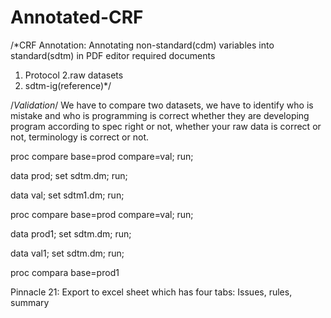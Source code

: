 # Annotated-CRF

/*CRF Annotation:
Annotating non-standard(cdm) variables into standard(sdtm)
in PDF editor
required documents
1. Protocol
2.raw datasets
3. sdtm-ig(reference)*/

/*Validation*/
We have to compare two datasets, we have to identify who is mistake and who is programming is correct
whether they are developing program according to spec right or not, whether your raw data is correct or not, terminology is correct or not.

proc compare base=prod compare=val;
run;

data prod;
set sdtm.dm;
run;

data val;
set sdtm1.dm;
run;

proc compare base=prod compare=val;
run;

data prod1;
set sdtm.dm;
run;

data val1;
set sdtm.dm;
run;

proc compara base=prod1

Pinnacle 21:
Export to excel sheet which has four tabs: Issues, rules, summary
